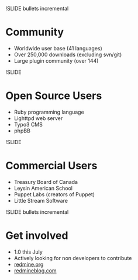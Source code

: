 !SLIDE bullets incremental
# Community

* Worldwide user base (41 languages)
* Over 250,000 downloads (excluding svn/git)
* Large plugin community (over 144)

!SLIDE
# Open Source Users

* Ruby programming language
* Lighttpd web server
* Typo3 CMS
* phpBB

!SLIDE
# Commercial Users

* Treasury Board of Canada
* Leysin American School
* Puppet Labs (creators of Puppet)
* Little Stream Software

!SLIDE bullets incremental
# Get involved

* 1.0 this July
* Actively looking for non developers to contribute
* [redmine.org](http://www.redmine.org)
* [redmineblog.com](http://redmineblog.com)

